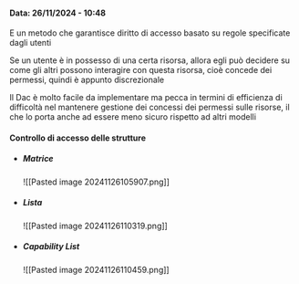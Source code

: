 #### Data: 26/11/2024 - 10:48

E un metodo che garantisce diritto di accesso basato su regole specificate dagli utenti

Se un utente è in possesso di una certa risorsa, allora egli può decidere su come gli altri possono interagire con questa risorsa, cioè concede dei permessi, quindi è appunto discrezionale

Il Dac è molto facile da implementare ma pecca in termini di efficienza di difficoltà nel mantenere gestione dei concessi dei permessi sulle risorse, il che lo porta anche ad essere meno sicuro rispetto ad altri modelli
#### Controllo di accesso delle strutture

- ##### Matrice
	![[Pasted image 20241126105907.png]]
- ##### Lista
	![[Pasted image 20241126110319.png]]
- ##### Capability List
	![[Pasted image 20241126110459.png]]